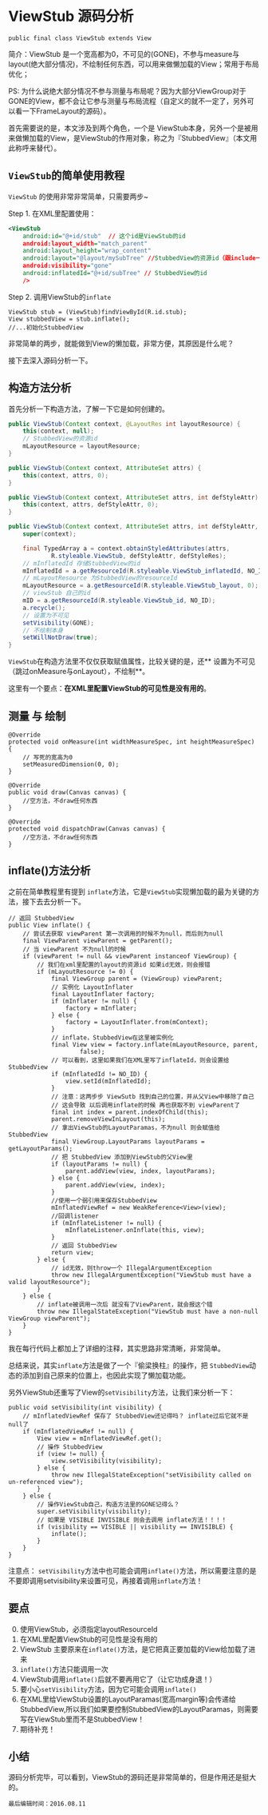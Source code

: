# ViewStub 源码分析

	public final class ViewStub extends View 


简介：ViewStub 是一个宽高都为0，不可见的(GONE)，不参与measure与layout(绝大部分情况)，不绘制任何东西，可以用来做懒加载的View；常用于布局优化；  

PS: 为什么说绝大部分情况不参与测量与布局呢？因为大部分ViewGroup对于GONE的View，都不会让它参与测量与布局流程（自定义的就不一定了，另外可以看一下FrameLayout的源码）。

首先需要说的是，本文涉及到两个角色，一个是 ViewStub本身，另外一个是被用来做懒加载的View，是ViewStub的作用对象，称之为『StubbedView』（本文用此称呼来替代）。  


## `ViewStub`的简单使用教程 

`ViewStub` 的使用非常非常简单，只需要两步~  

Step 1. 在XML里配置使用：

```xml
<ViewStub
	android:id="@+id/stub"  // 这个id是ViewStub的id
    android:layout_width="match_parent"
    android:layout_height="wrap_content"
    android:layout="@layout/mySubTree" //StubbedView的资源id（跟include一样）
    android:visibility="gone"
    android:inflatedId="@+id/subTree" // StubbedView的id
    />
```

Step 2. 调用ViewStub的`inflate`

```
ViewStub stub = (ViewStub)findViewById(R.id.stub);
View stubbedView = stub.inflate();
//...初始化StubbedView
```

非常简单的两步，就能做到View的懒加载，非常方便，其原因是什么呢？  

接下去深入源码分析一下。  

## 构造方法分析

首先分析一下构造方法，了解一下它是如何创建的。  

```java
public ViewStub(Context context, @LayoutRes int layoutResource) {
    this(context, null);
    // StubbedView的资源id
    mLayoutResource = layoutResource;
}

public ViewStub(Context context, AttributeSet attrs) {
    this(context, attrs, 0);
}

public ViewStub(Context context, AttributeSet attrs, int defStyleAttr) {
    this(context, attrs, defStyleAttr, 0);
}

public ViewStub(Context context, AttributeSet attrs, int defStyleAttr, int defStyleRes) {
    super(context);

    final TypedArray a = context.obtainStyledAttributes(attrs,
            R.styleable.ViewStub, defStyleAttr, defStyleRes);
    // mInflatedId 存储StubbedView的id
    mInflatedId = a.getResourceId(R.styleable.ViewStub_inflatedId, NO_ID);
    // mLayoutResource 为StubbedView的resourceId
    mLayoutResource = a.getResourceId(R.styleable.ViewStub_layout, 0);
    // viewStub 自己的id
    mID = a.getResourceId(R.styleable.ViewStub_id, NO_ID);
    a.recycle();
    // 设置为不可见 
    setVisibility(GONE);
    // 不绘制本身
    setWillNotDraw(true);
}
```

`ViewStub`在构造方法里不仅仅获取赋值属性，比较关键的是，还** 设置为不可见（跳过onMeasure与onLayout），不绘制**。

这里有一个要点：**在XML里配置ViewStub的可见性是没有用的**。    


## 测量 与 绘制

```
@Override
protected void onMeasure(int widthMeasureSpec, int heightMeasureSpec) {
	// 写死的宽高为0
    setMeasuredDimension(0, 0);
}

@Override
public void draw(Canvas canvas) {
	//空方法，不draw任何东西
}

@Override
protected void dispatchDraw(Canvas canvas) {
	//空方法，不draw任何东西
}
```

## inflate()方法分析

之前在简单教程里有提到 `inflate`方法，它是`ViewStub`实现懒加载的最为关键的方法，接下去去分析一下。  


```
// 返回 StubbedView
public View inflate() {
	// 尝试去获取 viewParent 第一次调用的时候不为null，而后则为null
    final ViewParent viewParent = getParent();
    // 当 viewParent 不为null的时候
    if (viewParent != null && viewParent instanceof ViewGroup) {
    	// 我们在xml里配置的layout的资源id 如果id无效，则会报错
        if (mLayoutResource != 0) {
            final ViewGroup parent = (ViewGroup) viewParent;
            // 实例化 LayoutInflater
            final LayoutInflater factory;
            if (mInflater != null) {
                factory = mInflater;
            } else {
                factory = LayoutInflater.from(mContext);
            }
            // inflate，StubbedView在这里被实例化
            final View view = factory.inflate(mLayoutResource, parent,
                    false);
            // 可以看到，这里如果我们在XML里写了inflateId，则会设置给StubbedView
            if (mInflatedId != NO_ID) {
                view.setId(mInflatedId);
            }
            // 注意：这两步步 ViewSutb 找到自己的位置，并从父View中移除了自己
            // 这会导致 以后调用inflate的时候 再也获取不到 viewParent了
            final int index = parent.indexOfChild(this);
            parent.removeViewInLayout(this);
            // 拿出ViewStub的LayoutParamas，不为null 则会赋值给 StubbedView
            final ViewGroup.LayoutParams layoutParams = getLayoutParams();
            // 把 StubbedView 添加到ViewStub的父View里
            if (layoutParams != null) {
                parent.addView(view, index, layoutParams);
            } else {
                parent.addView(view, index);
            }
            //使用一个弱引用来保存StubbedView
            mInflatedViewRef = new WeakReference<View>(view);
            //回调listener
            if (mInflateListener != null) {
                mInflateListener.onInflate(this, view);
            }
            // 返回 StubbedView
            return view;
        } else {
        	// id无效，则throw一个 IllegalArgumentException
            throw new IllegalArgumentException("ViewStub must have a valid layoutResource");
        }
    } else {
    	// inflate被调用一次后 就没有了ViewParent，就会报这个错
        throw new IllegalStateException("ViewStub must have a non-null ViewGroup viewParent");
    }
}
```

我在每行代码上都加上了详细的注释，其实思路非常清晰，非常简单。  

总结来说，其实`inflate`方法是做了一个『偷梁换柱』的操作，把 `StubbedView`动态的添加到自己原来的位置上，也因此实现了懒加载功能。  


另外ViewStub还重写了View的`setVisibility`方法，让我们来分析一下：

```
public void setVisibility(int visibility) {
	// mInflatedViewRef 保存了 StubbedView还记得吗？ inflate过后它就不是null了 
    if (mInflatedViewRef != null) {
        View view = mInflatedViewRef.get();
        // 操作 StubbedView
        if (view != null) {
            view.setVisibility(visibility);
        } else {
            throw new IllegalStateException("setVisibility called on un-referenced view");
        }
    } else {
        // 操作ViewStub自己，构造方法里的GONE记得么？
        super.setVisibility(visibility);
        // 如果是 VISIBLE INVISIBLE 则会去调用 inflate方法！！！！
        if (visibility == VISIBLE || visibility == INVISIBLE) {
            inflate();
        }
    }
}
```

注意点： `setVisibility`方法中也可能会调用`inflate()`方法，所以需要注意的是 不要即调用setvisibility来设置可见，再接着调用`inflate`方法！  


## 要点

0. 使用ViewStub，必须指定layoutResourceId
1. 在XML里配置ViewStub的可见性是没有用的  
2. ViewStub 主要原来在`inflate()`方法，是它把真正要加载的View给加载了进来  
3. `inflate()`方法只能调用一次
4. ViewStub调用`inflate()`后就不要再用它了（让它功成身退！）
5. 要小心`setVisibility`方法，因为它可能会调用`inflate()`
6. 在XML里给ViewStub设置的LayoutParamas(宽高margin等)会传递给StubbedView,所以我们如果要控制StubbedView的LayoutParamas，则需要写在ViewStub里而不是StubbedView！  
6. 期待补充！  

## 小结

源码分析完毕，可以看到，ViewStub的源码还是非常简单的，但是作用还是挺大的。

	最后编辑时间：2016.08.11

